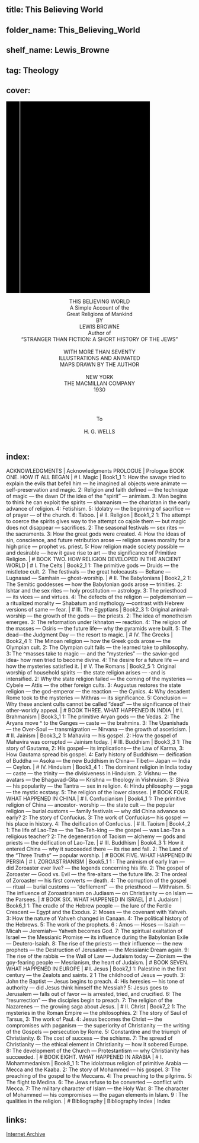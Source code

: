## title: This Believing World
## folder_name: This_Believing_World
## shelf_name: Lewis_Browne
## tag: Theology
## cover:
<div class="urantiapedia-book-front urantiapedia-book-science">
<svg xmlns="http://www.w3.org/2000/svg" width="102.6mm" height="136.8mm" viewBox="0 0 102.6 136.8" version="1.1">
	<g transform="translate(-7,-5)">
		<rect width="9.6" height="136.8" x="7" y="5" />
		<rect width="96.9" height="136.8" x="17" y="5" />
		<text style="font-size:5px" x="61" y="22">Lewis Browne</text>
		<text style="font-size:4px" x="61" y="125">New York: The Macmillan Company, 1926</text>
		<text style="font-size:9px" x="61" y="50">This Believing</text>
		<text style="font-size:9px" x="61" y="60">World: A Simple</text>
		<text style="font-size:9px" x="61" y="70">Account of the</text>
		<text style="font-size:9px" x="61" y="80">Great Religions</text>
		<text style="font-size:9px" x="61" y="90">of Mankind</text>
	</g>
</svg>
</div>

<p style="text-align:center;">
<span class="text-h3">THIS BELIEVING WORLD </span><br>
A Simple Account of the<br>
Great Religions of Mankind<br>
BY<br>
<span class="text-h5">LEWIS BROWNE </span><br>
Author of <br>
“STRANGER THAN FICTION: A SHORT HISTORY OF THE JEWS”<br>
<br>
WITH MORE THAN SEVENTY <br>
ILLUSTRATIONS AND ANIMATED <br>
MAPS DRAWN BY THE AUTHOR <br>
<br>
NEW YORK<br>
THE MACMILLAN COMPANY<br>
1930<br>
<br>
</p>

<br>

<p style="text-align:center;">
To<br>
<br>
H. G. WELLS<br>
<br>
</p>

## index:
ACKNOWLEDGMENTS | Acknowledgments
PROLOGUE | Prologue
BOOK ONE. HOW IT ALL BEGAN | #
	I. Magic | Book1_1
		1: How the savage tried to explain the evils that befell him — he imagined all objects were animate — self-preservation and magic. 2: Religion and faith defined — the technique of magic — the dawn Of the idea of the "spirit” — animism. 3: Man begins to think he can exploit the spirits — shamanism — the charlatan in the early advance of religion. 4: Fetishism. 5: Idolatry — the beginning of sacrifice — of prayer — of the church. 6: Taboo. | #
	II. Religion | Book1_2
		1: The attempt to coerce the spirits gives way to the attempt co cajole them — but magic does not disappear — sacrifices. 2: The seasonal festivals — sex rites — the sacraments. 3: How the great gods were created. 4: How the ideas of sin, conscience, and future retribution arose — religion saves morality for a high price — prophet vs. priest. 5: How religion made society possible — and desirable — how it gave rise to art — the significance of Primitive Religion. | #
BOOK TWO. HOW RELIGION DEVELOPED IN THE ANCIENT WORLD | #
	I. The Celts | Book2_1
		1: The primitive gods — Druids — the mistletoe cult. 2: The festivals — the great holocausts — Beltane — Lugnasad — Samhain — ghost-worship. | #
	II. The Babylonians | Book2_2
		1: The Semitic goddesses — how the Babylonian gods arose — trinities. 2: Ishtar and the sex rites — holy prostitution — astrology. 3: The priesthood — its vices — and virtues. 4: The defects of the religion — polydemonism — a ritualized morality — Shabatum and mythology —contrast with Hebrew versions of same — fear. | #
	III. The Egyptians | Book2_3
		1: Original animal- worship — the growth of the gods — the priests. 2: The idea of monotheism emerges. 3: The reformation under Ikhnaton — reaction. 4: The religion of the masses — Osiris — the future life— why the pyramids were built. 5: The dead—the Judgment Day — the resort to magic. | #
	IV. The Greeks | Book2_4
		1: The Minoan religion — how the Greek gods arose — the Olympian cult. 2: The Olympian cult fails — the learned take to philosophy. 3: The ^masses take to magic — and the “mysteries” — the savior-god idea- how men tried to become divine. 4: The desire for a future life — and how the mysteries satisfied it. | #
	V. The Romans | Book2_5
		1: Original worship of household spirits — the state religion arises — -and is intensified. 2: Why the state religion failed — the coming of the mysteries — Cybele — Attis — the other foreign cults. 3: Augustus restores the state religion — the god-emperor — the reaction — the Cynics. 4: Why decadent Rome took to the mysteries — Mithras — its significance. 5: Conclusion — Why these ancient cults cannot be called “dead” — the significance of their other-worldly appeal. | #
BOOK THREE. WHAT HAPPENED IN INDIA | #
	I. Brahmanism | Book3_1
		1: The primitive Aryan gods — the Vedas. 2: The Aryans move ^ to the Ganges — caste — the brahmins. 3: The Upanishads — the Over-Soul — transmigration — Nirvana — the growth of asceticism. | #
	II. Jainism | Book3_2
		1: Mahavira — his gospel. 2: How the gospel of Mahavira was corrupted — Jainism today. | #
	III. Buddhism | Book3_3
		1: The story of Gautama, 2: His gospel— its implications— the Law of Karma, 3: How Gautama spread bis gospel. 4: Early history of Buddhism — deification of Buddha — Asoka — the new Buddhism in China— Tibet— Japan — India— Ceylon. | #
	IV. Hinduism | Book3_4
		1 : The dominant religion in India today — caste — the trinity — the divisiveness in Hinduism. 2: Vishnu — the avatars — the Bhagavad-Gita — Krishna — theology in Vishnuism. 3: Shiva — his popularity — the Tantra — sex in religion. 4: Hindu philosophy — yoga — the mystic ecstasy. 5: The religion of the lower classes. | #
BOOK FOUR. WHAT HAPPENED IN CHINA | #
	I. Confucianism | Book4_1
		1: The primitive religion of China — ancestor- worship — the state cult — the popular religion — burial customs — family festivals — why did China advance so early? 2: The story of Confucius. 3: The work of Confucius— his gospel — his place in history. 4: The deification of Confucius. | #
	II. Taoism | Book4_2
		1: The life of Lao-Tze — the Tao-Teh-king — the gospel — was Lao-Tze a religious teacher? 2: The degeneration of Taoism — alchemy — gods and priests — the deification of Lao-Tze. | #
	III. Buddhism | Book4_3
		1: How it entered China — why it succeeded there — its rise and fall. 2: The Land of the “Three Truths” — popular worship. | #
BOOK FIVE. WHAT HAPPENED IN PERSIA | #
	I. ZOROASTRIANISM | Book5_1
		1 : The animism of early Iran — did Zoroaster ever live? — the legends concerning his life. 2: The gospel of Zoroaster — Good vs. Evil — the fire-altars — the future life. 3: The ordeal of Zoroaster — his first converts — death. 4: The corruption of the gospel — ritual — burial customs — “defilement” — the priesthood — Mithraism. 5: The influence of Zoroastrianism on Judiasm — on Christianity — on Islam — the Parsees. | #
BOOK SIX. WHAT HAPPENED IN ISRAEL | #
	I. Judaism | Book6_1
		1: The cradle of the Hebrew people — the lure of the Fertile Crescent — Egypt and the Exodus. 2: Moses — the covenant with Yahveh. 3: How the nature of Yahveh changed in Canaan. 4: The political history of the Hebrews. 5: The work of the prophets. 6 : Amos — Hoses — Isaiah — Micah — Jeremiah— Yahveh becomes God. 7: The spiritual exaltation of Israel — the Messianic Promise — its influence during the Babylonian Exile — Deutero-Isaiah. 8: The rise of the priests — their influence — the new prophets — the Destruction of Jerusalem — the Messianic Dream again. 9: The rise of the rabbis — the Wall of Law — Judaism today — Zionism — the goy-fearing people — Mesrianism, the heart of Judaism. | #
BOOK SEVEN. WHAT HAPPENED IN EUROPE | #
	I. Jesus | Book7_1
		1: Palestine in the first century — the Zealots and saints. 2 1 The childhood of Jesus — youth. 3: John the Baptist — Jesus begins to preach. 4: His heresies — his tone of authority — did Jesus think himself the Messiah? 5: Jesus goes to Jerusalem — falls out of favor — is arrested, tried, and crucified. 6: The “resurrection” — the disciples begin to preach. 7: The religion of the Nazarenes — the growing saga about Jesus. | #
	II. Christ | Book7_2
		1: The mysteries in the Roman Empire — the philosophies. 2: The story of Saul of Tarsus, 3: The work of Paul. 4: Jesus becomes the Christ — the compromises with paganism — the superiority of Christianity — the writing of the Gospels — persecution by Rome. 5: Constantine and the triumph of Christianity. 6: The cost of success — the schisms. 7: The spread of Christianity — the ethical element in Christianity — how it sobered Europe. 8: The development of the Church — Protestantism — why Christianity has succeeded. | #
BOOK EIGHT. WHAT HAPPENED IN ARABIA | #
	I. Mohammedanism | Book8_1
		1: The idolatrous religion of primitive Arabia — Mecca and the Kaaba. 2: The story of Mohammed — his gospel. 3: The preaching of the gospel to the Meccans. 4: The preaching to the pilgrims. 5: The flight to Medina. 6: The Jews refuse to be converted — conflict with Mecca. 7: The military character of Islam — the Holy War. 8: The character of Mohammed — his compromises — the pagan elements in Islam. 9 : The qualities in the religion. | #
Bibliography | Bibliography
Index | Index 


## links:
[Internet Archive](https://archive.org/details/in.ernet.dli.2015.264769/mode/2up)